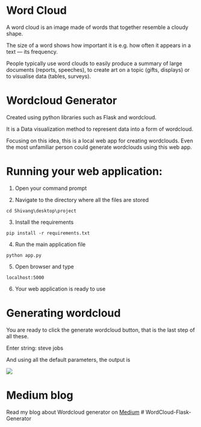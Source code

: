 # Word Cloud
A word cloud is an image made of words that together resemble a cloudy shape.

The size of a word shows how important it is e.g. how often it appears in a text — its frequency.

People typically use word clouds to easily produce a summary of large documents (reports, speeches), to create art on a topic (gifts, displays) or to visualise data (tables, surveys).

# Wordcloud Generator

Created using python libraries such as Flask and wordcloud. 

It is a Data visualization method to represent data into a form of wordcloud. 

Focusing on this idea, this is a local web app for creating wordclouds. Even the most unfamiliar person could generate wordclouds using this web app.

# Running your web application:
 
1. Open your command prompt

2. Navigate to the directory where all the files are stored
```
cd Shivang\desktop\project
```

3. Install the requirements
```
pip install -r requirements.txt
```

4. Run the main application file
```
python app.py
```

5. Open browser and type 
```
localhost:5000
```

6. Your web application is ready to use

# Generating wordcloud
You are ready to click the generate wordcloud button, that is the last step of all these.

Enter string: steve jobs

And using all the default parameters, the output is 

![](https://github.com/shivangraikar/WC-Generator/blob/master/3.PNG)


# Medium blog
Read my blog about Wordcloud generator on [Medium](https://medium.com/@shivangraikar/wordcloud-generator-using-python-and-flask-afd1bed1c578#4b6f-96abb77ade42)
#   W o r d C l o u d - F l a s k - G e n e r a t o r  
 